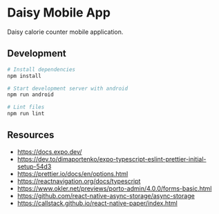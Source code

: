 # Daisy Mobile App

Daisy calorie counter mobile application.

## Development
```sh
# Install dependencies
npm install

# Start development server with android
npm run android

# Lint files
npm run lint
```

## Resources
- https://docs.expo.dev/
- https://dev.to/dimaportenko/expo-typescript-eslint-prettier-initial-setup-54d3
- https://prettier.io/docs/en/options.html
- https://reactnavigation.org/docs/typescript
- https://www.okler.net/previews/porto-admin/4.0.0/forms-basic.html
- https://github.com/react-native-async-storage/async-storage
- https://callstack.github.io/react-native-paper/index.html
